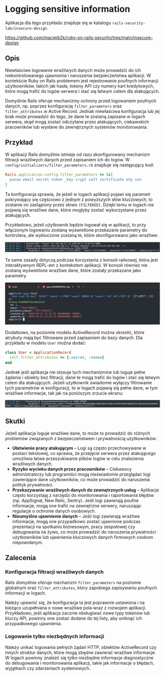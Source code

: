 # Logging sensitive information

Aplikacja dla tego przykładu znajduje się w katalogu `rails-security-lab/insecure-design`.

https://github.com/maciejb2k/ruby-on-rails-security/tree/main/insecure-design

## Opis

Niewłaściwe logowanie wrażliwych danych może prowadzić do ich niekontrolowanego ujawnienia i naruszenia bezpieczeństwa aplikacji. W kontekście Ruby on Rails problemem jest rejestrowanie poufnych informacji użytkowników, takich jak hasła, tokeny API czy numery kart kredytowych, które mogą trafić do logów serwera i stać się łatwym celem dla atakujących.

Domyślnie Rails oferuje mechanizmy ochrony przed logowaniem poufnych danych, np. poprzez konfigurację `filter_parameters` oraz `filter_attributes` w Active Record. Jednak niewłaściwa konfiguracja lub jej brak może prowadzić do tego, że dane te zostaną zapisane w logach serwera, skąd mogą zostać odczytane przez atakujących, ciekawskich pracowników lub wysłane do zewnętrznych systemów monitorowania.

## Przykład

W aplikacji Rails domyślnie istnieje od razu skonfigurowany mechanizm filtracji wrażliwych danych przed zapisaniem ich do logów. W `config/initializers/filter_parameters.rb` znajduje się następujący kod:

```ruby
Rails.application.config.filter_parameters += %i[
  passw email secret token _key crypt salt certificate otp ssn
]
```

Ta konfiguracja sprawia, że jeżeli w logach aplikacji pojawi się parametr pokrywający się częściowo z jednym z powyższych słów kluczowych, to zostanie on zastąpiony przez słowo `[FILTERED]`. Dzięki temu w logach nie pojawią się wrażliwe dane, które mogłyby zostać wykorzystane przez atakujących.

Przykładowo, jeżeli użytkownik będzie logował się w aplikacji, to przy włączonym logowaniu zostaną wyświetlone przekazane parametry do kontrolera, ale wykluczone zostaną te, które skonfigurowano jako wrażliwe:

![](./screenshots/logs.png)

Te same zasady dotyczą podczas korzystania z konsoli railsowej, która jest interaktywnym REPL-em z kontekstem aplikacji. W konsoli również nie zostaną wyświetlone wrażliwe dane, które zostały przekazane jako parametry.

![](./screenshots/console.png)

Dodatkowo, na poziomie modelu ActiveRecord można okreslić, które atrybuty mają być filtrowane przed zapisaniem do bazy danych. Dla przykładu w modelu `User` można dodać:

```ruby
class User < ApplicationRecord
  self.filter_attributes += [:secret, :token]
end
```

Jednak jeśli aplikacja nie stosuje tych mechanizmów lub loguje pełne żądania i obiekty bez filtracji, dane te mogą trafić do logów i stać się łatwym celem dla atakujących. Jeżeli użytkownik świadomie wyłączy filtrowanie tych parametrów w konfiguracji, to w logach pojawią się pełne dane, w tym wrażliwe informacje, tak jak na poniższym zrzucie ekranu:

![](./screenshots/logs-off.png)

## Skutki

Jeżeli aplikacja loguje wrażliwe dane, to może to prowadzić do różnych problemów związanych z bezpieczeństwem i prywatnością użytkowników:
- **Ułatwienie pracy atakującym** – Logi są często przechowywane w postaci tekstowej, co sprawia, że przejęcie serwera przez atakującego umożliwia łatwe przeszukiwanie plików logów w celu znalezienia wrażliwych danych.
- **Ryzyko wycieku danych przez pracowników** – Ciekawscy administratorzy lub programiści mogą nieświadomie przeglądać logi zawierające dane użytkowników, co może prowadzić do naruszenia polityk prywatności.
- **Przekazywanie wrażliwych danych do zewnętrznych usług** – Aplikacje często korzystają z narzędzi do monitorowania i raportowania błędów (np. AppSignal, New Relic, Sentry). Jeśli logi zawierają poufne informacje, mogą one trafić na zewnętrzne serwery, naruszając regulacje o ochronie danych osobowych.
- **Nieumyślne ujawnienie danych** – Jeśli logi zawierają wrażliwe informacje, mogą one przypadkowo zostać ujawnione podczas prezentacji na spotkaniu biznesowym, pracy zespołowej czy debugowania na żywo, co może prowadzić do naruszenia prywatności użytkowników lub ujawnienia kluczowych danych firmowych osobom niepowołanym.

## Zalecenia

### Konfiguracja filtracji wrażliwych danych

Rails domyślnie oferuje mechanizm `filter_parameters` na poziomie globalnym oraz `filter_attributes`, który zapobiega zapisywaniu poufnych informacji w logach.

Należy upewnić się, że konfiguracja ta jest poprawnie ustawiona i na bieżąco uzupełniana o nowe wrażliwe pola wraz z rozwojem aplikacji. Przykładowo, jeśli aplikacja zacznie obsługiwać nowe typy tokenów lub kluczy API, powinny one zostać dodane do tej listy, aby uniknąć ich przypadkowego ujawnienia.

### Logowanie tylko niezbędnych informacji

Należy unikać logowania pełnych żądań HTTP, obiektów ActiveRecord czy innych struktur danych, które mogą zbędne zawierać wrażliwe informacje. W logach powinny znaleźć się tylko niezbędne informacje diagnostyczne do debugowania i monitorowania aplikacji, takie jak informacje o błędach, wyjątkach czy zdarzeniach systemowych.